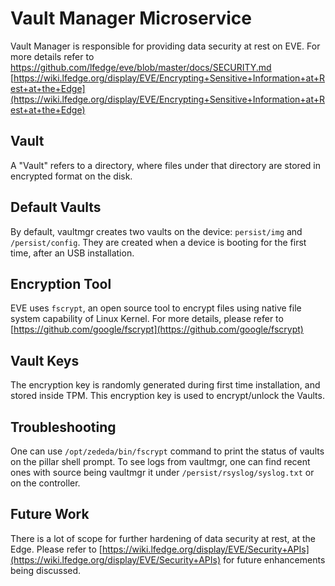 # Vault Manager Microservice

Vault Manager is responsible for providing data security at rest on EVE.
For more details refer to [https://github.com/lfedge/eve/blob/master/docs/SECURITY.md
](https://github.com/lf-edge/eve/blob/master/docs/SECURITY.md)[https://wiki.lfedge.org/display/EVE/Encrypting+Sensitive+Information+at+Rest+at+the+Edge](https://wiki.lfedge.org/display/EVE/Encrypting+Sensitive+Information+at+Rest+at+the+Edge)

## Vault

A "Vault" refers to a directory, where files under that directory are stored in encrypted format on the disk.

## Default Vaults

By default, vaultmgr creates two vaults on the device: `persist/img` and `/persist/config`. They are created when a device is booting for the first time, after an USB installation.

## Encryption Tool

EVE uses `fscrypt`, an open source tool to encrypt files using native file system capability of Linux Kernel. For more details, please refer to [https://github.com/google/fscrypt](https://github.com/google/fscrypt)

## Vault Keys

The encryption key is randomly generated during first time installation, and stored inside TPM.  This encryption key is used to encrypt/unlock the Vaults.

## Troubleshooting

One can use `/opt/zededa/bin/fscrypt` command to print the status of vaults on the pillar shell prompt.
To see logs from vaultmgr, one can find recent ones with source being vaultmgr it under `/persist/rsyslog/syslog.txt` or on the controller.

## Future Work

There is a lot of scope for further hardening of data security at rest, at the Edge. Please refer to [https://wiki.lfedge.org/display/EVE/Security+APIs](https://wiki.lfedge.org/display/EVE/Security+APIs) for future enhancements being discussed.
